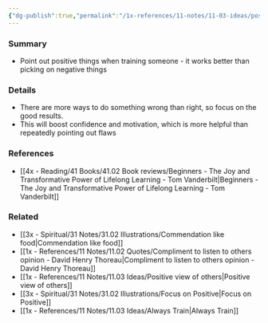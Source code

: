 ```yaml
---
{"dg-publish":true,"permalink":"/1x-references/11-notes/11-03-ideas/positive-feedback-works-better-than-criticism/","title":"Positive feedback works better than criticism"}
---
```



### Summary
- Point out positive things when training someone - it works better than picking on negative things

### Details
- There are more ways to do something wrong than right, so focus on the good results.
- This will boost confidence and motivation, which is more helpful than repeatedly pointing out flaws

### References
- [[4x - Reading/41 Books/41.02 Book reviews/Beginners - The Joy and Transformative Power of Lifelong Learning - Tom Vanderbilt\|Beginners - The Joy and Transformative Power of Lifelong Learning - Tom Vanderbilt]]

### Related
- [[3x - Spiritual/31 Notes/31.02 Illustrations/Commendation like food\|Commendation like food]]
- [[1x - References/11 Notes/11.02 Quotes/Compliment to listen to others opinion - David Henry Thoreau\|Compliment to listen to others opinion - David Henry Thoreau]]
- [[1x - References/11 Notes/11.03 Ideas/Positive view of others\|Positive view of others]]
- [[3x - Spiritual/31 Notes/31.02 Illustrations/Focus on Positive\|Focus on Positive]]
- [[1x - References/11 Notes/11.03 Ideas/Always Train\|Always Train]]